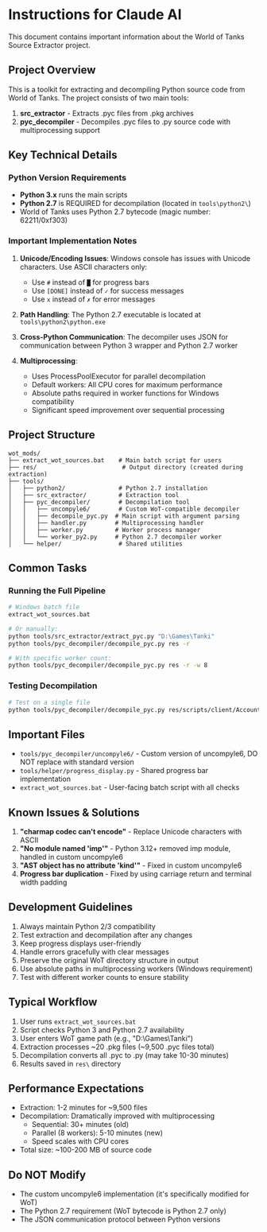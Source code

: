 # Instructions for Claude AI

This document contains important information about the World of Tanks Source Extractor project.

## Project Overview

This is a toolkit for extracting and decompiling Python source code from World of Tanks. The project consists of two main tools:
1. **src_extractor** - Extracts .pyc files from .pkg archives
2. **pyc_decompiler** - Decompiles .pyc files to .py source code with multiprocessing support

## Key Technical Details

### Python Version Requirements
- **Python 3.x** runs the main scripts
- **Python 2.7** is REQUIRED for decompilation (located in `tools\python2\`)
- World of Tanks uses Python 2.7 bytecode (magic number: 62211/0xf303)

### Important Implementation Notes

1. **Unicode/Encoding Issues**: Windows console has issues with Unicode characters. Use ASCII characters only:
   - Use `#` instead of `█` for progress bars
   - Use `[DONE]` instead of `✓` for success messages
   - Use `x` instead of `✗` for error messages

2. **Path Handling**: The Python 2.7 executable is located at `tools\python2\python.exe`

3. **Cross-Python Communication**: The decompiler uses JSON for communication between Python 3 wrapper and Python 2.7 worker

4. **Multiprocessing**:
   - Uses ProcessPoolExecutor for parallel decompilation
   - Default workers: All CPU cores for maximum performance
   - Absolute paths required in worker functions for Windows compatibility
   - Significant speed improvement over sequential processing

## Project Structure

```
wot_mods/
├── extract_wot_sources.bat    # Main batch script for users
├── res/                        # Output directory (created during extraction)
├── tools/
│   ├── python2/               # Python 2.7 installation
│   ├── src_extractor/         # Extraction tool
│   ├── pyc_decompiler/        # Decompilation tool
│   │   ├── uncompyle6/        # Custom WoT-compatible decompiler
│   │   ├── decompile_pyc.py  # Main script with argument parsing
│   │   ├── handler.py        # Multiprocessing handler
│   │   ├── worker.py         # Worker process manager
│   │   └── worker_py2.py     # Python 2.7 decompiler worker
│   └── helper/                # Shared utilities
```

## Common Tasks

### Running the Full Pipeline
```bash
# Windows batch file
extract_wot_sources.bat

# Or manually:
python tools/src_extractor/extract_pyc.py "D:\Games\Tanki"
python tools/pyc_decompiler/decompile_pyc.py res -r

# With specific worker count:
python tools/pyc_decompiler/decompile_pyc.py res -r -w 8
```

### Testing Decompilation
```bash
# Test on a single file
python tools/pyc_decompiler/decompile_pyc.py res/scripts/client/Account.pyc
```

## Important Files

- `tools/pyc_decompiler/uncompyle6/` - Custom version of uncompyle6, DO NOT replace with standard version
- `tools/helper/progress_display.py` - Shared progress bar implementation
- `extract_wot_sources.bat` - User-facing batch script with all checks

## Known Issues & Solutions

1. **"charmap codec can't encode"** - Replace Unicode characters with ASCII
2. **"No module named 'imp'"** - Python 3.12+ removed imp module, handled in custom uncompyle6
3. **"AST object has no attribute 'kind'"** - Fixed in custom uncompyle6
4. **Progress bar duplication** - Fixed by using carriage return and terminal width padding

## Development Guidelines

1. Always maintain Python 2/3 compatibility
2. Test extraction and decompilation after any changes
3. Keep progress displays user-friendly
4. Handle errors gracefully with clear messages
5. Preserve the original WoT directory structure in output
6. Use absolute paths in multiprocessing workers (Windows requirement)
7. Test with different worker counts to ensure stability

## Typical Workflow

1. User runs `extract_wot_sources.bat`
2. Script checks Python 3 and Python 2.7 availability
3. User enters WoT game path (e.g., "D:\Games\Tanki")
4. Extraction processes ~20 .pkg files (~9,500 .pyc files total)
5. Decompilation converts all .pyc to .py (may take 10-30 minutes)
6. Results saved in `res\` directory

## Performance Expectations

- Extraction: 1-2 minutes for ~9,500 files
- Decompilation: Dramatically improved with multiprocessing
  - Sequential: 30+ minutes (old)
  - Parallel (8 workers): 5-10 minutes (new)
  - Speed scales with CPU cores
- Total size: ~100-200 MB of source code

## Do NOT Modify

- The custom uncompyle6 implementation (it's specifically modified for WoT)
- The Python 2.7 requirement (WoT bytecode is Python 2.7 only)
- The JSON communication protocol between Python versions